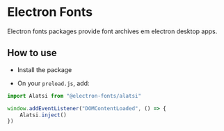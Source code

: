 # Electron Fonts

Electron fonts packages provide font archives em electron desktop apps.

## How to use

* Install the package

* On your `preload.js`, add:

```ts
import Alatsi from "@electron-fonts/alatsi"

window.addEventListener("DOMContentLoaded", () => {
    Alatsi.inject()
})
```